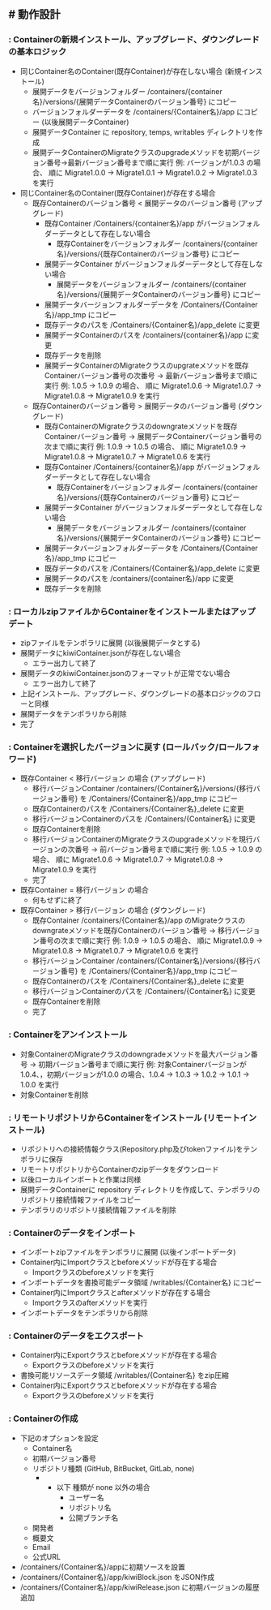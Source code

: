 ## # 動作設計

### : Containerの新規インストール、アップグレード、ダウングレードの基本ロジック

- 同じContainer名のContainer(既存Container)が存在しない場合 (新規インストール)
    - 展開データをバージョンフォルダー /containers/{container名}/versions/{展開データContainerのバージョン番号} にコピー
    - バージョンフォルダーデータを /containers/{Container名}/app にコピー (以後展開データContainer)
    - 展開データContainer に repository, temps, writables ディレクトリを作成
    - 展開データContainerのMigrateクラスのupgradeメソッドを初期バージョン番号->最新バージョン番号まで順に実行
        例: バージョンが1.0.3 の場合、 順に Migrate1.0.0 -> Migrate1.0.1 -> Migrate1.0.2 -> Migrate1.0.3 を実行
- 同じContainer名のContainer(既存Container)が存在する場合
    - 既存Containerのバージョン番号 < 展開データのバージョン番号 (アップグレード)
        - 既存Container /Containers/{container名}/app がバージョンフォルダーデータとして存在しない場合
            - 既存Containerをバージョンフォルダー /containers/{container名}/versions/{既存Containerのバージョン番号} にコピー
        - 展開データContainer がバージョンフォルダーデータとして存在しない場合
            - 展開データをバージョンフォルダー /containers/{container名}/versions/{展開データContainerのバージョン番号} にコピー
        - 展開データバージョンフォルダーデータを /Containers/{Container名}/app_tmp にコピー
        - 既存データのパスを /Containers/{Container名}/app_delete に変更
        - 展開データContainerのパスを /containers/{container名}/app に変更
        - 既存データを削除
        - 展開データContainerのMigrateクラスのupgrateメソッドを既存Containerバージョン番号の次番号 -> 最新バージョン番号まで順に実行
            例: 1.0.5 -> 1.0.9 の場合、 順に Migrate1.0.6 -> Migrate1.0.7 -> Migrate1.0.8 -> Migrate1.0.9 を実行
    - 既存Containerのバージョン番号 > 展開データのバージョン番号 (ダウングレード)
        - 既存ContainerのMigrateクラスのdowngrateメソッドを既存Containerバージョン番号 -> 展開データContainerバージョン番号の次まで順に実行
            例: 1.0.9 -> 1.0.5 の場合、 順に Migrate1.0.9 -> Migrate1.0.8 -> Migrate1.0.7 -> Migrate1.0.6 を実行
        - 既存Container /Containers/{container名}/app がバージョンフォルダーデータとして存在しない場合
            - 既存Containerをバージョンフォルダー /containers/{container名}/versions/{既存Containerのバージョン番号} にコピー
        - 展開データContainer がバージョンフォルダーデータとして存在しない場合
            - 展開データをバージョンフォルダー /containers/{container名}/versions/{展開データContainerのバージョン番号} にコピー
        - 展開データバージョンフォルダーデータを /Containers/{Container名}/app_tmp にコピー
        - 既存データのパスを /Containers/{Container名}/app_delete に変更
        - 展開データのパスを /containers/{container名}/app に変更
        - 既存データを削除

### : ローカルzipファイルからContainerをインストールまたはアップデート

- zipファイルをテンポラリに展開 (以後展開データとする)
- 展開データにkiwiContainer.jsonが存在しない場合
    - エラー出力して終了
- 展開データのkiwiContainer.jsonのフォーマットが正常でない場合
    - エラー出力して終了
- 上記インストール、アップグレード、ダウングレードの基本ロジックのフローと同様
- 展開データをテンポラリから削除
- 完了

### : Containerを選択したバージョンに戻す (ロールバック/ロールフォワード)

- 既存Container < 移行バージョン の場合 (アップグレード)
    - 移行バージョンContainer /containers/{Container名}/versions/{移行バージョン番号} を /Containers/{Container名}/app_tmp にコピー
    - 既存Containerのパスを /Containers/{Container名}_delete に変更
    - 移行バージョンContainerのパスを /Containers/{Container名} に変更
    - 既存Containerを削除
    - 移行バージョンContainerのMigrateクラスのupgradeメソッドを現行バージョンの次番号 -> 前バージョン番号まで順に実行
        例: 1.0.5 -> 1.0.9 の場合、 順に Migrate1.0.6 -> Migrate1.0.7 -> Migrate1.0.8 -> Migrate1.0.9 を実行
    - 完了
- 既存Container = 移行バージョン の場合
    - 何もせずに終了
- 既存Container > 移行バージョン の場合 (ダウングレード)
    - 既存Container /containers/{Container名}/app のMigrateクラスのdowngrateメソッドを既存Containerのバージョン番号 -> 移行バージョン番号の次まで順に実行
        例: 1.0.9 -> 1.0.5 の場合、 順に Migrate1.0.9 -> Migrate1.0.8 -> Migrate1.0.7 -> Migrate1.0.6 を実行
    - 移行バージョンContainer /containers/{Container名}/versions/{移行バージョン番号} を /Containers/{Container名}/app_tmp にコピー
    - 既存Containerのパスを /Containers/{Container名}_delete に変更
    - 移行バージョンContainerのパスを /Containers/{Container名} に変更
    - 既存Containerを削除
    - 完了

### : Containerをアンインストール

- 対象ContainerのMigrateクラスのdowngradeメソッドを最大バージョン番号 -> 初期バージョン番号まで順に実行
    例: 対象Containerバージョンが1.0.4、，初期バージョンが1.0.0 の場合、1.0.4 -> 1.0.3 -> 1.0.2 -> 1.0.1 -> 1.0.0 を実行
- 対象Containerを削除

### : リモートリポジトリからContainerをインストール (リモートインストール)

- リポジトリへの接続情報クラス(Repository.php及びtokenファイル)をテンポラリに保存
- リモートリポジトリからContainerのzipデータをダウンロード
- 以後ローカルインポートと作業は同様
- 展開データContainerに repository ディレクトリを作成して、テンポラリのリポジトリ接続情報ファイルをコピー
- テンポラリのリポジトリ接続情報ファイルを削除

### : Containerのデータをインポート

- インポートzipファイルをテンポラリに展開 (以後インポートデータ)
- Container内にImportクラスとbeforeメソッドが存在する場合
    - Importクラスのbeforeメソッドを実行
- インポートデータを書換可能データ領域 /writables/{Container名} にコピー
- Container内にImportクラスとafterメソッドが存在する場合
    - Importクラスのafterメソッドを実行
- インポートデータをテンポラリから削除

### : Containerのデータをエクスポート

- Container内にExportクラスとbeforeメソッドが存在する場合
    - Exportクラスのbeforeメソッドを実行
- 書換可能リソースデータ領域 /writables/{Container名} をzip圧縮
- Container内にExportクラスとbeforeメソッドが存在する場合
    - Exportクラスのbeforeメソッドを実行

### : Containerの作成

- 下記のオプションを設定
    - Container名
    - 初期バージョン番号
    - リポジトリ種類 (GitHub, BitBucket, GitLab, none)
        - * 以下 種類が none 以外の場合
            - ユーザー名
            - リポジトリ名
            - 公開ブランチ名
    - 開発者
    - 概要文
    - Email
    - 公式URL
- /containers/{Container名}/appに初期ソースを設置
- /containers/{Container名}/app/kiwiBlock.json をJSON作成
- /containers/{Container名}/app/kiwiRelease.json に初期バージョンの履歴追加
